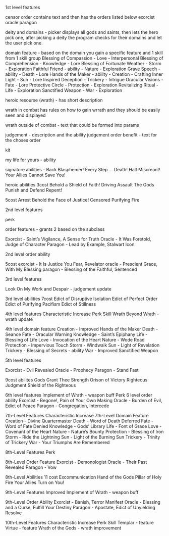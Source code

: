 1st level features

censor order contains text and then has the orders listed below 
exorcist
oracle
paragon

deity and domains - picker displays all gods and saints, then lets the hero pick one, after picking a deity the program checks for their domains and let the user pick one.

domain feature - based on the domain you gain a specific feature and 1 skill from 1 skill group
Blessing of Compassion - Love - Interpersonal
Blessing of Comprehension - Knowledge - Lore
Blessing of Fortunate Weather - Storm - Exploration
Faithful Friend - ability - Nature - Exploration
Grave Speech - ability - Death - Lore
Hands of the Maker - ability - Creation - Crafting
Inner Light - Sun - Lore
Inspired Deception - Trickery - Intrigue
Oracular Visions - Fate - Lore
Protective Circle - Protection - Exploration
Revitalizing Ritual - Life - Exploration
Sanctified Weapon - War - Exploration

heroic resourse (wrath) - has short description

wrath in combat has rules on how to gain wrrath and they should be easily seen and displayed

wrath outside of combat - text that could be formed into params

judgement - description and the ability 
judgement order benefit - text for the choses order

kit

my life for yours - ability

signature abilities - 
Back Blasphemer!
Every Step … Death!
Halt Miscreant!
Your Allies Cannot Save You!

heroic abilities
3cost
Behold a Shield of Faith!
Driving Assault
The Gods Punish and Defend
Repent!

5cost
Arrest
Behold the Face of Justice!
Censored
Purifying Fire

2nd level features

perk

order features - grants 2 based on the subclass

Exorcist - Saint’s Vigilance, A Sense for Truth
Oracle - It Was Foretold, Judge of Character
Paragon -   Lead by Example, Stalwart Icon

2nd level order ability

5cost
exorcist - It Is Justice You Fear, Revelator
oracle - Prescient Grace, With My Blessing
paragon - Blessing of the Faithful, Sentenced

3rd level features

Look On My Work and Despair - judgement update

3rd level abilities
7cost
Edict of Disruptive Isolation
Edict of Perfect Order
Edict of Purifying Pacifism
Edict of Stillness

4th level features
Characteristic Increase
Perk
Skill
Wrath Beyond Wrath - wrath update

4th level domain feature
Creation - Improved Hands of the Maker
Death - Seance
Fate - Oracular Warning
Knowledge -  Saint’s Epiphany
Life - Blessing of Life
Love  - Invocation of the Heart
Nature - Wode Road
Protection - Impervious Touch
Storm - Windwalk
Sun  - Light of Revelation
Trickery - Blessing of Secrets - ability
War - Improved Sanctified Weapon

5th level features

Exorcist - Evil Revealed 
Oracle - Prophecy
Paragon - Stand Fast

9cost abilites
Gods Grant Thee Strength
Orison of Victory
Righteous Judgment
Shield of the Righteous

6th level features
Implement of Wrath - weapon buff
Perk
6 level order ability
Exorcist - Begone!, Pain of Your Own Making
Oracle - Burden of Evil, Edict of Peace
Paragon - Congregation, Intercede

7th-Level Features
Characteristic Increase
7th-Level Domain Feature
Creation - Divine Quartermaster
Death - Word of Death Deferred
Fate - Word of Fate Denied
Knowledge - Gods’ Library
Life - Font of Grace
Love - Covenant of the Heart
Nature - Nature’s Bounty
Protection - Blessing of Iron
Storm - Ride the Lightning
Sun - Light of the Burning Sun
Trickery - Trinity of Trickery
War - Your Triumphs Are Remembered

8th-Level Features
Perk

8th-Level Order Feature
Exorcist - Demonologist
Oracle - Their Past Revealed
Paragon - Vow

8th-Level Abilities
11 cost
Excommunication
Hand of the Gods
Pillar of Holy Fire
Your Allies Turn on You!

9th-Level Features
Improved Implement of Wrath - weapon buff

9th-Level Order Ability
Exorcist - Banish, Terror Manifest
Oracle - Blessing and a Curse, Fulfill Your Destiny
Paragon - Apostate, Edict of Unyielding Resolve

10th-Level Features
Characteristic Increase
Perk
Skill
Templar - feature
Virtue - feature
Wrath of the Gods - wrath improvement